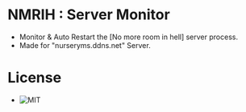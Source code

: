 # NMRIH : Server Monitor
- Monitor & Auto Restart the [No more room in hell] server process.
- Made for "nurseryms.ddns.net" Server.

# License
- ![MIT](LICENSE)
